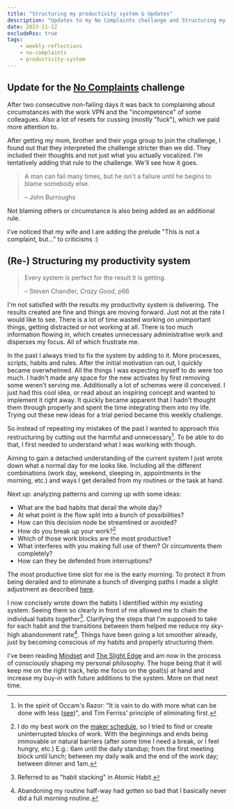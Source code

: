 ```yaml
---
title: "Structuring my productivity system & Updates"
description: "Updates to my No Complaints challange and Structuring my productivitiy system"
date: 2023-11-12
excludeRss: true
tags:
    - weekly-reflections
    - no-complaints
    - productivity-system
---
```


## Update for the [No Complaints](/tags/no-complaints) challenge

After two consecutive non-failing days it was back to complaining about
circumstances with the work VPN and the "incompetence" of some colleagues.
Also a lot of resets for cussing (mostly "fuck"), which we paid more attention to.

After getting my mom, brother and their yoga group to join the challenge, I
found out that they interpreted the challenge stricter than we did.
They included their thoughts and not just what you actually vocalized.
I'm tentatively adding that rule to the challenge. We'll see how it goes.

> A man can fail many times, but he isn't a failure until he begins to blame
> somebody else.
>
> – John Burroughs

Not blaming others or circumstance is also being added as an additional rule.

I've noticed that my wife and I are adding the prelude "This is not a complaint,
but…" to criticisms :)

## (Re-) Structuring my productivity system

> Every system is perfect for the result it is getting.
>
> – Steven Chandler, *Crazy Good*, p66

I'm not satisfied with the results my productivity system is delivering.
The results created are fine and things are moving forward.
Just not at the rate I would like to see.
There is a lot of time wasted working on unimportant things, getting
distracted or not working at all.
There is too much information flowing in, which creates unnecessary
administrative work and disperses my focus.
All of which frustrate me.

In the past I always tried to fix the system by adding to it.
More processes, scripts, habits and rules.
After the initial motivation ran out, I quickly became overwhelmed.
All the things I was expecting myself to do were too much.
I hadn't made any space for the new activates by first removing some weren't serving me.
Additionally a lot of schemes were ill conceived.
I just had this cool idea, or read about an inspiring concept and wanted to implement
it right away.
It quickly became apparent that I hadn't thought them through properly and spent
the time integrating them into my life.
Trying out these new ideas for a trial period became this weekly challenge.

So instead of repeating my mistakes of the past I wanted to approach this
restructuring by cutting out the harmful and unnecessary[^occ].
To be able to do that, I first needed to understand what I was working with though.

Aiming to gain a detached understanding of the current system I just wrote down what a
normal day for me looks like. Including all the different combinations (work day,
weekend, sleeping in, appointments in the morning, etc.) and ways I get derailed
from my routines or the task at hand.

Next up: analyzing patterns and coming up with some ideas:
- What are the bad habits that derail the whole day?
- At what point is the flow split into a bunch of possibilities?
- How can this decision node be streamlined or avoided?
- How do you break up your work?[^bw]
- Which of those work blocks are the most productive?
- What interferes with you making full use of them? Or circumvents them
completely?
- How can they be defended from interruptions?

The most productive time slot for me is the early morning.
To protect it from being derailed and to eliminate a bunch of diverging paths I
made a slight adjustment as described [here](2023-44).

I now concisely wrote down the habits I identified within my existing system.
Seeing them so clearly in front of me allowed me to chain the individual habits
together[^hs]. Clarifying the steps that I'm supposed to take for each habit and
the transitions between them helped me reduce my sky-high abandonment rate[^1].
Things have been going a lot smoother already, just by becoming conscious
of my habits and properly structuring them.

I've been reading [Mindset](https://www.goodreads.com/book/show/40745.Mindset)
and [The Slight Edge](https://www.goodreads.com/book/show/590652.The_Slight_Edge) and am now
in the process of consciously shaping my personal philosophy.
The hope being that it will keep me on the right track, help me focus on the
goal(s) at hand and increase my buy-in with future additions to the system.
More on that next time.

[^hs]: Referred to as "habit stacking" in Atomic Habit.
[^1]: Abandoning my routine half-way had gotten so bad that I basically never did a
    full morning routine.
[^bw]: I do my best work on the [maker schedule](https://paulgraham.com/makersschedule.html), so I
    tried to find or create uninterrupted blocks of work.
    With the beginnings and ends being immovable
    or natural barriers (after some time I need a break, or I feel hungry, etc.)
    E.g.: 6am until the daily standup; from the first meeting block until lunch;
    between my daily walk and the end of the work day; between dinner and 1am.
[^occ]: In the spirit of Occam's Razor: "It is vain to do with more what can
be done with less ([see](https://en.wikipedia.org/wiki/Occam's_razor))", and Tim Ferriss' principle of eliminating first.
